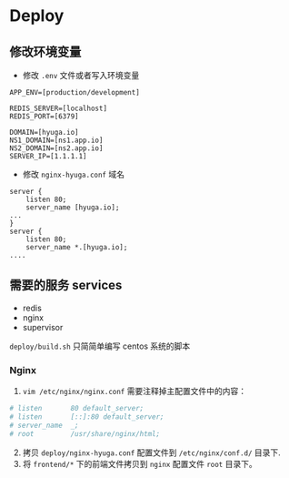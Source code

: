 # Deploy
## 修改环境变量
- 修改 `.env` 文件或者写入环境变量

```
APP_ENV=[production/development]

REDIS_SERVER=[localhost]
REDIS_PORT=[6379]

DOMAIN=[hyuga.io]
NS1_DOMAIN=[ns1.app.io]
NS2_DOMAIN=[ns2.app.io]
SERVER_IP=[1.1.1.1]
```
- 修改 `nginx-hyuga.conf` 域名
```
server {
    listen 80;
    server_name [hyuga.io];
...
}
server {
    listen 80;
    server_name *.[hyuga.io];
....
```

## 需要的服务 services
- redis
- nginx
- supervisor

`deploy/build.sh` 只简简单编写 centos 系统的脚本

### Nginx

1. `vim /etc/nginx/nginx.conf` 需要注释掉主配置文件中的内容：
```conf
# listen       80 default_server;
# listen       [::]:80 default_server;
# server_name  _;
# root         /usr/share/nginx/html;
```

2. 拷贝 `deploy/nginx-hyuga.conf` 配置文件到 `/etc/nginx/conf.d/` 目录下.
3. 将 `frontend/*` 下的前端文件拷贝到 `nginx` 配置文件 `root` 目录下。
